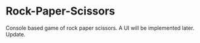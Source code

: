 # Rock-Paper-Scissors

Console based game of rock paper scissors. A UI will be implemented later. Update.

